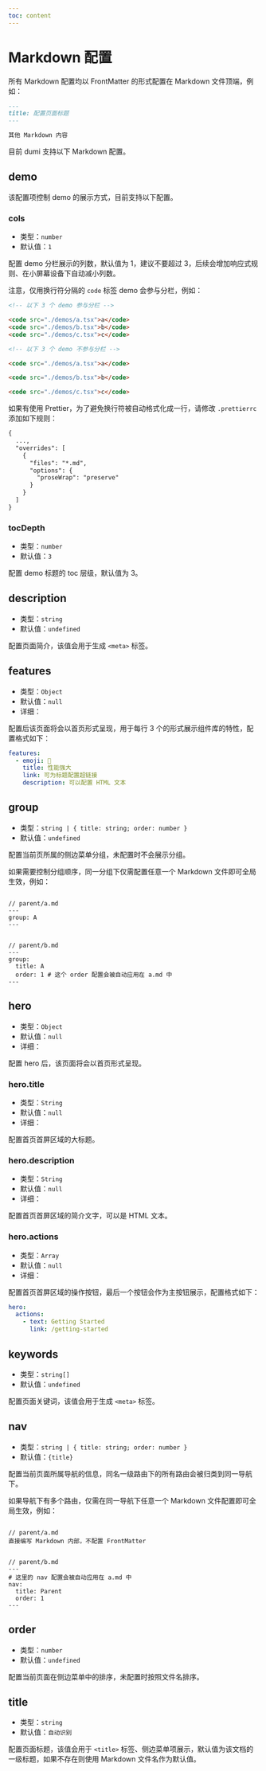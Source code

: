 ```yaml
---
toc: content
---
```


# Markdown 配置

所有 Markdown 配置均以 FrontMatter 的形式配置在 Markdown 文件顶端，例如：

```md
---
title: 配置页面标题
---

其他 Markdown 内容
```

目前 dumi 支持以下 Markdown 配置。

## demo

该配置项控制 demo 的展示方式，目前支持以下配置。

### cols

- 类型：`number`
- 默认值：`1`

配置 demo 分栏展示的列数，默认值为 1，建议不要超过 3，后续会增加响应式规则、在小屏幕设备下自动减小列数。

注意，仅用换行符分隔的 `code` 标签 demo 会参与分栏，例如：

```md
<!-- 以下 3 个 demo 参与分栏 -->

<code src="./demos/a.tsx">a</code>
<code src="./demos/b.tsx">b</code>
<code src="./demos/c.tsx">c</code>

<!-- 以下 3 个 demo 不参与分栏 -->

<code src="./demos/a.tsx">a</code>

<code src="./demos/b.tsx">b</code>

<code src="./demos/c.tsx">c</code>
```

如果有使用 Prettier，为了避免换行符被自动格式化成一行，请修改 `.prettierrc` 添加如下规则：

```diff
{
  ...,
  "overrides": [
    {
      "files": "*.md",
      "options": {
        "proseWrap": "preserve"
      }
    }
  ]
}
```

### tocDepth

- 类型：`number`
- 默认值：`3`

配置 demo 标题的 toc 层级，默认值为 3。

## description

- 类型：`string`
- 默认值：`undefined`

配置页面简介，该值会用于生成 `<meta>` 标签。

## features

- 类型：`Object`
- 默认值：`null`
- 详细：

配置后该页面将会以首页形式呈现，用于每行 3 个的形式展示组件库的特性，配置格式如下：

```yaml
features:
  - emoji: 🚀
    title: 性能强大
    link: 可为标题配置超链接
    description: 可以配置 HTML 文本
```

## group

- 类型：`string | { title: string; order: number }`
- 默认值：`undefined`

配置当前页所属的侧边菜单分组，未配置时不会展示分组。

如果需要控制分组顺序，同一分组下仅需配置任意一个 Markdown 文件即可全局生效，例如：

<pre><code className="language-md">
// parent/a.md
---
group: A
---
</code></pre>

<pre><code className="language-md">
// parent/b.md
---
group:
  title: A
  order: 1 # 这个 order 配置会被自动应用在 a.md 中
---
</code></pre>

## hero

- 类型：`Object`
- 默认值：`null`
- 详细：

配置 hero 后，该页面将会以首页形式呈现。

### hero.title

- 类型：`String`
- 默认值：`null`
- 详细：

配置首页首屏区域的大标题。

### hero.description

- 类型：`String`
- 默认值：`null`
- 详细：

配置首页首屏区域的简介文字，可以是 HTML 文本。

### hero.actions

- 类型：`Array`
- 默认值：`null`
- 详细：

配置首页首屏区域的操作按钮，最后一个按钮会作为主按钮展示，配置格式如下：

```yaml
hero:
  actions:
    - text: Getting Started
      link: /getting-started
```

## keywords

- 类型：`string[]`
- 默认值：`undefined`

配置页面关键词，该值会用于生成 `<meta>` 标签。

## nav

- 类型：`string | { title: string; order: number }`
- 默认值：`{title}`

配置当前页面所属导航的信息，同名一级路由下的所有路由会被归类到同一导航下。

如果导航下有多个路由，仅需在同一导航下任意一个 Markdown 文件配置即可全局生效，例如：

<pre><code className="language-md">
// parent/a.md
直接编写 Markdown 内部，不配置 FrontMatter
</code></pre>

<pre><code className="language-md">
// parent/b.md
---
# 这里的 nav 配置会被自动应用在 a.md 中
nav:
  title: Parent
  order: 1
---
</code></pre>

## order

- 类型：`number`
- 默认值：`undefined`

配置当前页面在侧边菜单中的排序，未配置时按照文件名排序。

## title

- 类型：`string`
- 默认值：`自动识别`

配置页面标题，该值会用于 `<title>` 标签、侧边菜单项展示，默认值为该文档的一级标题，如果不存在则使用 Markdown 文件名作为默认值。
